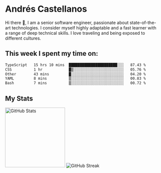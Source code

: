 # Andrés Castellanos

Hi there 👋, I am a senior software engineer, passionate about state-of-the-art technologies. I consider myself highly adaptable and a fast learner with a range of deep technical skills. I love traveling and being exposed to different cultures.

## This week I spent my time on:

<!--START_SECTION:waka-->

```txt
TypeScript   15 hrs 10 mins  ██████████████████████░░░   87.43 %
CSS          1 hr            █▒░░░░░░░░░░░░░░░░░░░░░░░   05.76 %
Other        43 mins         █░░░░░░░░░░░░░░░░░░░░░░░░   04.20 %
YAML         8 mins          ▒░░░░░░░░░░░░░░░░░░░░░░░░   00.83 %
Bash         7 mins          ▒░░░░░░░░░░░░░░░░░░░░░░░░   00.72 %
```

<!--END_SECTION:waka-->

## My Stats

<img height="195" src="https://github-readme-stats.vercel.app/api?username=andrescv&show_icons=true&theme=onedark&hide_border=true&card_width=495" alt="GitHub Stats" />

<img src="https://streak-stats.demolab.com?user=andrescv&theme=one-dark-pro&hide_border=true" alt="GitHub Streak" />
